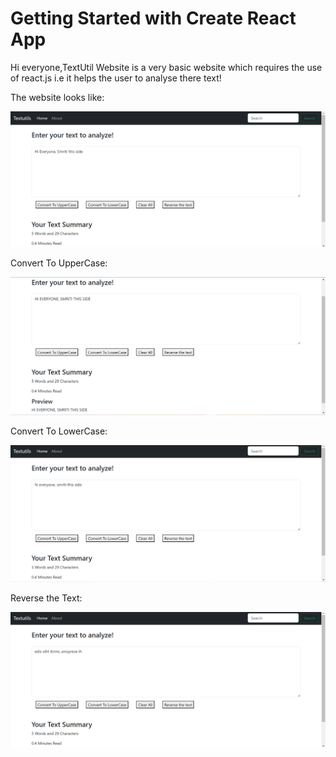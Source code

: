 # Getting Started with Create React App

Hi everyone,TextUtil Website is a very basic website which requires the use of react.js  i.e it helps the user to analyse there text!

The website looks like:

![Looks Like](image-1.png)

Convert To UpperCase:

![UpperCase](image-2.png)

Convert To LowerCase:

![Lowercase](image-3.png)

Reverse the Text:

![Reversed](image-4.png)
